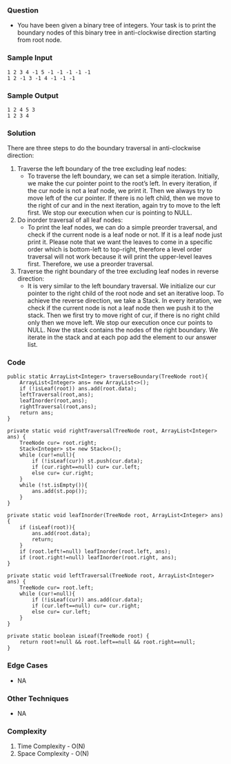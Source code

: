 ### Question
- You have been given a binary tree of integers. Your task is to print the boundary nodes of this binary tree in anti-clockwise direction starting from root node.

### Sample Input
    1 2 3 4 -1 5 -1 -1 -1 -1 -1
    1 2 -1 3 -1 4 -1 -1 -1

### Sample Output
    1 2 4 5 3 
    1 2 3 4

### Solution
There are three steps to do the boundary traversal in anti-clockwise direction:
1. Traverse the left boundary of the tree excluding leaf nodes:
    - To traverse the left boundary, we can set a simple iteration. Initially, we make the cur pointer point to the root’s left. In every iteration, if the cur node is not a leaf node, we print it. Then we always try to move left of the cur pointer. If there is no left child, then we move to the right of cur and in the next iteration, again try to move to the left first. We stop our execution when cur is pointing to NULL.
2. Do inorder traversal of all leaf nodes:
   - To print the leaf nodes, we can do a simple preorder traversal, and check if the current node is a leaf node or not. If it is a leaf node just print it.
   Please note that we want the leaves to come in a specific order which is bottom-left to top-right, therefore a level order traversal will not work because it will print the upper-level leaves first. Therefore, we use a preorder traversal.
3. Traverse the right boundary of the tree excluding leaf nodes in reverse direction:
    - It is very similar to the left boundary traversal. We initialize our cur pointer to the right child of the root node and set an iterative loop. To achieve the reverse direction, we take a Stack. In every iteration, we check if the current node is not a leaf node then we push it to the stack. Then we first try to move right of cur, if there is no right child only then we move left. We stop our execution once cur points to NULL. Now the stack contains the nodes of the right boundary. We iterate in the stack and at each pop add the element to our answer list.

### Code
    public static ArrayList<Integer> traverseBoundary(TreeNode root){
        ArrayList<Integer> ans= new ArrayList<>();
        if (!isLeaf(root)) ans.add(root.data);
        leftTraversal(root,ans);
        leafInorder(root,ans);
        rightTraversal(root,ans);
        return ans;
    }

    private static void rightTraversal(TreeNode root, ArrayList<Integer> ans) {
        TreeNode cur= root.right;
        Stack<Integer> st= new Stack<>();
        while (cur!=null){
            if (!isLeaf(cur)) st.push(cur.data);
            if (cur.right==null) cur= cur.left;
            else cur= cur.right;
        }
        while (!st.isEmpty()){
            ans.add(st.pop());
        }
    }

    private static void leafInorder(TreeNode root, ArrayList<Integer> ans) {
        if (isLeaf(root)){
            ans.add(root.data);
            return;
        }
        if (root.left!=null) leafInorder(root.left, ans);
        if (root.right!=null) leafInorder(root.right, ans);
    }

    private static void leftTraversal(TreeNode root, ArrayList<Integer> ans) {
        TreeNode cur= root.left;
        while (cur!=null){
            if (!isLeaf(cur)) ans.add(cur.data);
            if (cur.left==null) cur= cur.right;
            else cur= cur.left;
        }
    }

    private static boolean isLeaf(TreeNode root) {
        return root!=null && root.left==null && root.right==null;
    }

### Edge Cases
- NA

### Other Techniques
- NA

### Complexity
1. Time Complexity - O(N)
2. Space Complexity - O(N)